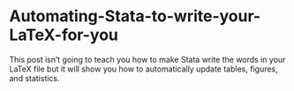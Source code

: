 # Automating-Stata-to-write-your-LaTeX-for-you
This post isn’t going to teach you how to make Stata write the words in your LaTeX file but it will show you how to automatically update tables, figures, and statistics. 
